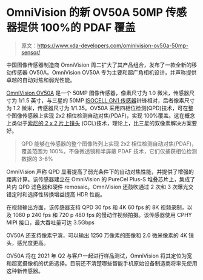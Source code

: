# OmniVision 的新 OV50A 50MP 传感器提供 100%的 PDAF 覆盖

> 原文：<https://www.xda-developers.com/ominivision-ov50a-50mp-sensor/>

中国图像传感器制造商 OmniVision 周二扩大了其产品组合，发布了一款全新的移动传感器 OV50A。OmniVision OV50A 专为主要和超广角相机设计，并声称提供卓越的自动对焦和弱光性能。

[OmniVision OV50A](https://www.ovt.com/news-events/product-releases/omnivision-debuts-its-first-image-sensor-with-100-phase-detection-coverage-for-superior-autofocus-in-flagship-and-high-end-smartphones?utm_source=twitter&utm_medium=social&utm_campaign=50a_pr) 是一个 50MP 图像传感器，像素尺寸为 1.0 微米，传感器尺寸为 1/1.5 英寸，与三星的 50MP [ISOCELL GN1 传感器](https://www.xda-developers.com/samsung-50mp-isocell-gn1-image-sensor-dual-pixel-autofocus/)针锋相对，后者像素尺寸为 1.2 微米，传感器尺寸为 1/1.35。OV50A 采用四相位检测(QPD)技术，可在整个图像传感器上实现 2x2 相位检测自动对焦(PDAF)，实现 100%覆盖。这在概念上类似于[索尼的 2 x 2 片上镜头](https://www.sony-semicon.co.jp/e/products/IS/mobile/2_2_ocl.html) (OCL)技术，理论上，比三星的双像素解决方案要好。

> QPD 能够在传感器的整个图像阵列上实现 2x2 相位检测自动对焦(PDAF)，覆盖范围为 100%。不像微透镜和半屏蔽 PDAF 技术，它们仅捕获相位检测数据的 3-6%

OmniVision 声称 QPD 显著提高了弱光条件下的自动对焦性能，并提供了增强的距离计算。该传感器建立在 OmniVision 的 PureCel Plus-S 堆叠芯片上，集成了片内 QPD 滤色器和硬件 remosaic。OmniVision 还鼓吹通过 2 次和 3 次曝光交错定时和选择性转换增益提高 HDR 性能。

在视频输出方面，该传感器支持 QPD 30 fps 和 4K 60 fps 的 8K 视频录制，以及 1080 p 240 fps 和 720 p 480 fps 的慢动作视频拍摄。该传感器使用 CPHY MIPI 接口，最大吞吐量可达 3.5Gbps

OV50A 还支持像素宁滨，可以输出 1250 万像素的图像和 2.0 微米像素的 4K 镜头，感光度更高。

OV50A 将在 2021 年 Q2 与客户一起进行样品测试，OmniVision 将其定位为宽和超宽摄像机的优质选择。目前还不清楚哪些智能手机原始设备制造商将率先使用这种新传感器。
